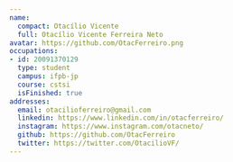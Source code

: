 ```yaml
---
name:
  compact: Otacílio Vicente
  full: Otacílio Vicente Ferreira Neto
avatar: https://github.com/OtacFerreiro.png
occupations:
- id: 20091370129
  type: student
  campus: ifpb-jp
  course: cstsi
  isFinished: true
addresses:
  email: otacilioferreiro@gmail.com
  linkedin: https://www.linkedin.com/in/otacferreiro/
  instagram: https://www.instagram.com/otacneto/
  github: https://github.com/OtacFerreiro
  twitter: https://twitter.com/OtacilioVF/
---
```

